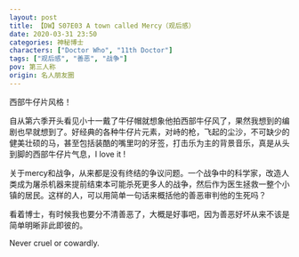 ```yaml
---
layout: post
title: 【DW】S07E03 A town called Mercy（观后感）
date: 2020-03-31 23:50
categories: 神秘博士
characters: ["Doctor Who", "11th Doctor"]
tags: ["观后感", "善恶", "战争"]
pov: 第三人称
origin: 名人朋友圈
---
```


西部牛仔片风格！

自从第六季开头看见小十一戴了牛仔帽就想象他拍西部牛仔风了，果然我想到的编剧也早就想到了。好经典的各种牛仔片元素，对峙的枪，飞起的尘沙，不可缺少的健美壮硕的马，甚至包括装酷的嘴里叼的牙签，打击乐为主的背景音乐，真是从头到脚的西部牛仔片气息，I love it !

关于mercy和战争，从来都是没有终结的争议问题。一个战争中的科学家，改造人类成为屠杀机器来提前结束本可能杀死更多人的战争，然后作为医生拯救一整个小镇的居民。这样的人，可以用简单一句话来概括他的善恶审判他的生死吗？

看着博士，有时候我也要分不清善恶了，大概是好事吧，因为善恶好坏从来不该是简单明晰非此即彼的。

Never cruel or cowardly.
